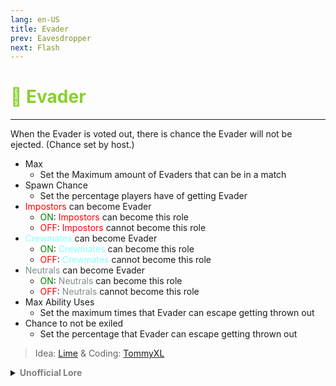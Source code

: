 ```yaml
---
lang: en-US
title: Evader
prev: Eavesdropper
next: Flash
---
```


# <font color=#89cf2d>🏃 <b>Evader</b></font> <Badge text="Helpful" type="tip" vertical="middle"/>
---

When the Evader is voted out, there is chance the Evader will not be ejected. (Chance set by host.)

* Max
  * Set the Maximum amount of Evaders that can be in a match
* Spawn Chance
  * Set the percentage players have of getting Evader
* <font color=red>Impostors</font> can become Evader
  * <font color=green>ON</font>: <font color=red>Impostors</font> can become this role
  * <font color=red>OFF</font>: <font color=red>Impostors</font> cannot become this role
* <font color=#8cffff>Crewmates</font> can become Evader
  * <font color=green>ON</font>: <font color=#8cffff>Crewmates</font> can become this role
  * <font color=red>OFF</font>: <font color=#8cffff>Crewmates</font> cannot become this role
* <font color=#7f8c8d>Neutrals</font> can become Evader
  * <font color=green>ON</font>: <font color=#7f8c8d>Neutrals</font> can become this role
  * <font color=red>OFF</font>: <font color=#7f8c8d>Neutrals</font> cannot become this role
* Max Ability Uses
  * Set the maximum times that Evader can escape getting thrown out
* Chance to not be exiled
  * Set the percentage that Evader can escape getting thrown out

> Idea: [Lime](#) & Coding: [TommyXL](#)

<details>
<summary><b><font color=gray>Unofficial Lore</font></b></summary>

Placeholder: This role is a ROLE OH EM GOSH
> Submitted by: Member
</details>